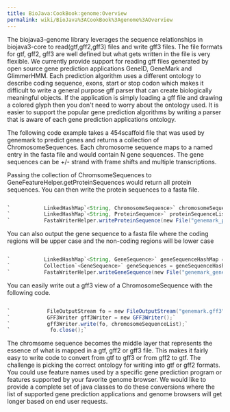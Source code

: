 ```yaml
---
title: BioJava:CookBook:genome:Overview
permalink: wiki/BioJava%3ACookBook%3Agenome%3AOverview
---
```


The biojava3-genome library leverages the sequence relationships in
biojava3-core to read(gtf,gff2,gff3) files and write gff3 files. The
file formats for gtf, gff2, gff3 are well defined but what gets written
in the file is very flexible. We currently provide support for reading
gff files generated by open source gene prediction applications GeneID,
GeneMark and GlimmerHMM. Each prediction algorithm uses a different
ontology to describe coding sequence, exons, start or stop codon which
makes it difficult to write a general purpose gff parser that can create
biologically meaningful objects. If the application is simply loading a
gff file and drawing a colored glyph then you don't need to worry about
the ontology used. It is easier to support the popular gene prediction
algorithms by writing a parser that is aware of each gene prediction
applications ontology.

The following code example takes a 454scaffold file that was used by
genemark to predict genes and returns a collection of
ChromosomeSequences. Each chromosome sequence maps to a named entry in
the fasta file and would contain N gene sequences. The gene sequences
can be +/- strand with frame shifts and multiple transcriptions.

Passing the collection of ChromsomeSequences to
GeneFeatureHelper.getProteinSequences would return all protein
sequences. You can then write the protein sequences to a fasta file.

```java

`           LinkedHashMap`<String, ChromosomeSequence>` chromosomeSequenceList = GeneFeatureHelper.loadFastaAddGeneFeaturesFromGeneMarkGTF(new File("454Scaffolds.fna"), new File("genemark_hmm.gtf"));`  
`           LinkedHashMap`<String, ProteinSequence>` proteinSequenceList = GeneFeatureHelper.getProteinSequences(chromosomeSequenceList.values());`  
`           FastaWriterHelper.writeProteinSequence(new File("genemark_proteins.faa"), proteinSequenceList.values());`

```

You can also output the gene sequence to a fasta file where the coding
regions will be upper case and the non-coding regions will be lower case
```java

`           LinkedHashMap`<String, GeneSequence>` geneSequenceHashMap = GeneFeatureHelper.getGeneSequences(chromosomeSequenceList.values());`  
`           Collection`<GeneSequence>` geneSequences = geneSequenceHashMap.values();`  
`           FastaWriterHelper.writeGeneSequence(new File("genemark_genes.fna"), geneSequences, true);`

```

You can easily write out a gff3 view of a ChromosomeSequence with the
following code.

```java

`            FileOutputStream fo = new FileOutputStream("genemark.gff3");`  
`            GFF3Writer gff3Writer = new GFF3Writer();`  
`            gff3Writer.write(fo, chromosomeSequenceList);`  
`             fo.close();`

```

The chromsome sequence becomes the middle layer that represents the
essence of what is mapped in a gtf, gff2 or gff3 file. This makes it
fairly easy to write code to convert from gtf to gff3 or from gff2 to
gtf. The challenge is picking the correct ontology for writing into gtf
or gff2 formats. You could use feature names used by a specific gene
prediction program or features supported by your favorite genome
browser. We would like to provide a complete set of java classes to do
these conversions where the list of supported gene prediction
applications and genome browsers will get longer based on end user
requests.
